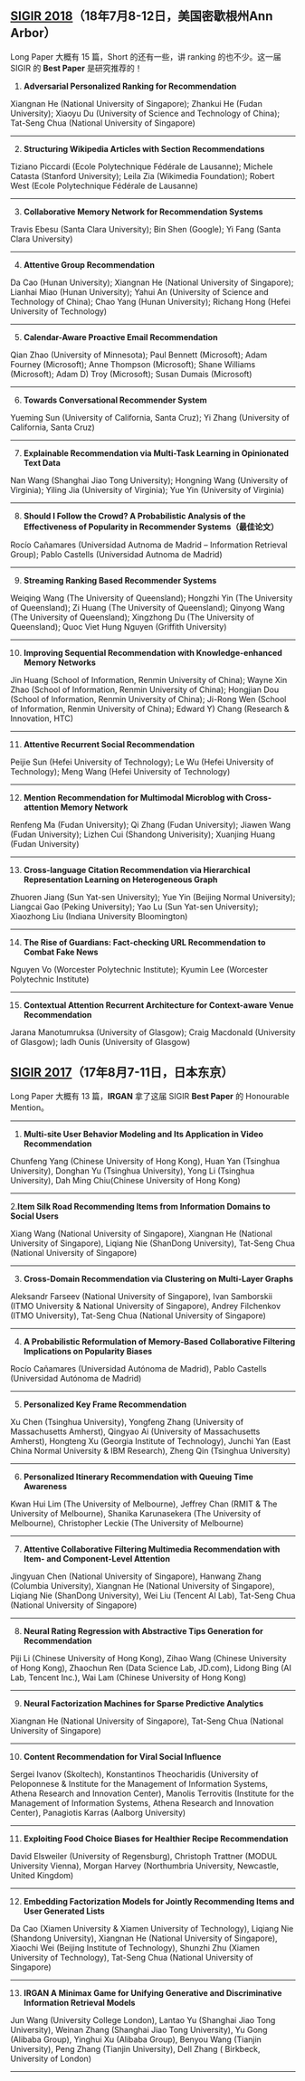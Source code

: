 ## [SIGIR 2018](http://sigir.org/sigir2018/accepted-papers/)（18年7月8-12日，美国密歇根州Ann Arbor）
Long Paper 大概有 15 篇，Short 的还有一些，讲 ranking 的也不少。这一届 SIGIR 的 **Best Paper** 是研究推荐的！

1) **Adversarial Personalized Ranking for Recommendation**

Xiangnan He (National University of Singapore); Zhankui He (Fudan University); Xiaoyu Du (University of Science and Technology of China); Tat-Seng Chua (National University of Singapore)


---

2) **Structuring Wikipedia Articles with Section Recommendations**

Tiziano Piccardi (Ecole Polytechnique Fédérale de Lausanne); Michele Catasta (Stanford University); Leila Zia (Wikimedia Foundation); Robert West (Ecole Polytechnique Fédérale de Lausanne)


---

3) **Collaborative Memory Network for Recommendation Systems**

Travis Ebesu (Santa Clara University); Bin Shen (Google); Yi Fang (Santa Clara University)


---

4) **Attentive Group Recommendation**

Da Cao (Hunan University); Xiangnan He (National University of Singapore); Lianhai Miao (Hunan University); Yahui An (University of Science and Technology of China); Chao Yang (Hunan University); Richang Hong (Hefei University of Technology)


---

5) **Calendar-Aware Proactive Email Recommendation**

Qian Zhao (University of Minnesota); Paul Bennett (Microsoft); Adam Fourney (Microsoft); Anne Thompson (Microsoft); Shane Williams (Microsoft); Adam D) Troy (Microsoft); Susan Dumais (Microsoft)


---

6) **Towards Conversational Recommender System**

Yueming Sun (University of California, Santa Cruz); Yi Zhang (University of California, Santa Cruz)


---

7) **Explainable Recommendation via Multi-Task Learning in Opinionated Text Data**

Nan Wang (Shanghai Jiao Tong University); Hongning Wang (University of Virginia); Yiling Jia (University of Virginia); Yue Yin (University of Virginia)


---

8) **Should I Follow the Crowd? A Probabilistic Analysis of the Effectiveness of Popularity in Recommender Systems（最佳论文）**

Rocío Cañamares (Universidad Autnoma de Madrid – Information Retrieval Group); Pablo Castells (Universidad Autnoma de Madrid)


---

9) **Streaming Ranking Based Recommender Systems**

Weiqing Wang (The University of Queensland); Hongzhi Yin (The University of Queensland); Zi Huang (The University of Queensland); Qinyong Wang (The University of Queensland); Xingzhong Du (The University of Queensland); Quoc Viet Hung Nguyen (Griffith University)


---

10) **Improving Sequential Recommendation with Knowledge-enhanced Memory Networks**

Jin Huang (School of Information, Renmin University of China); Wayne Xin Zhao (School of Information, Renmin University of China); Hongjian Dou (School of Information, Renmin University of China); Ji-Rong Wen (School of Information, Renmin University of China); Edward Y) Chang (Research & Innovation, HTC)


---

11) **Attentive Recurrent Social Recommendation**

Peijie Sun (Hefei University of Technology); Le Wu (Hefei University of Technology); Meng Wang (Hefei University of Technology)


---

12) **Mention Recommendation for Multimodal Microblog with Cross-attention Memory Network**

Renfeng Ma (Fudan University); Qi Zhang (Fudan University); Jiawen Wang (Fudan University); Lizhen Cui (Shandong Univerisity); Xuanjing Huang (Fudan University)


---

13) **Cross-language Citation Recommendation via Hierarchical Representation Learning on Heterogeneous Graph**

Zhuoren Jiang (Sun Yat-sen University); Yue Yin (Beijing Normal University); Liangcai Gao (Peking University); Yao Lu (Sun Yat-sen University); Xiaozhong Liu (Indiana University Bloomington)


---

14)  **The Rise of Guardians: Fact-checking URL Recommendation to Combat Fake News**

Nguyen Vo (Worcester Polytechnic Institute); Kyumin Lee (Worcester Polytechnic Institute)


---

15) **Contextual Attention Recurrent Architecture for Context-aware Venue Recommendation**

Jarana Manotumruksa (University of Glasgow); Craig Macdonald (University of Glasgow); Iadh Ounis (University of Glasgow)

## [SIGIR 2017](https://dblp.org/db/conf/sigir/sigir2017)（17年8月7-11日，日本东京）
Long Paper 大概有 13 篇，**IRGAN** 拿了这届 SIGIR **Best Paper** 的 Honourable Mention。

---

1) **Multi-site User Behavior Modeling and Its Application in Video Recommendation**

Chunfeng Yang (Chinese University of Hong Kong), Huan Yan (Tsinghua University), Donghan Yu (Tsinghua University), Yong Li (Tsinghua University), Dah Ming Chiu(Chinese University of Hong Kong)


---

2.**Item Silk Road Recommending Items from Information Domains to Social Users**

Xiang Wang (National University of Singapore), Xiangnan He (National University of Singapore), Liqiang Nie (ShanDong University), Tat-Seng Chua (National University of Singapore)


---

3) **Cross-Domain Recommendation via Clustering on Multi-Layer Graphs**

Aleksandr Farseev (National University of Singapore), Ivan Samborskii (ITMO University & National University of Singapore), Andrey Filchenkov (ITMO University), Tat-Seng Chua (National University of Singapore)


---

4) **A Probabilistic Reformulation of Memory-Based Collaborative Filtering Implications on Popularity Biases**

Rocío Cañamares (Universidad Autónoma de Madrid), Pablo Castells (Universidad Autónoma de Madrid)


---

5) **Personalized Key Frame Recommendation**

Xu Chen (Tsinghua University), Yongfeng Zhang (University of Massachusetts Amherst), Qingyao Ai (University of Massachusetts Amherst), Hongteng Xu (Georgia Institute of Technology), Junchi Yan (East China Normal University & IBM Research), Zheng Qin (Tsinghua University)


---

6) **Personalized Itinerary Recommendation with Queuing Time Awareness**

Kwan Hui Lim (The University of Melbourne), Jeffrey Chan (RMIT & The University of Melbourne), Shanika Karunasekera (The University of Melbourne), Christopher Leckie (The University of Melbourne)


---

7) **Attentive Collaborative Filtering Multimedia Recommendation with Item- and Component-Level Attention**

Jingyuan Chen (National University of Singapore), Hanwang Zhang (Columbia University), Xiangnan He (National University of Singapore), Liqiang Nie (ShanDong University), Wei Liu (Tencent AI Lab), Tat-Seng Chua (National University of Singapore)


---

8) **Neural Rating Regression with Abstractive Tips Generation for Recommendation**

Piji Li (Chinese University of Hong Kong), Zihao Wang (Chinese University of Hong Kong), Zhaochun Ren (Data Science Lab, JD.com), Lidong Bing (AI Lab, Tencent Inc.), Wai Lam (Chinese University of Hong Kong)


---

9) **Neural Factorization Machines for Sparse Predictive Analytics**
 
Xiangnan He (National University of Singapore), Tat-Seng Chua (National University of Singapore)


---

10) **Content Recommendation for Viral Social Influence**

Sergei Ivanov (Skoltech), Konstantinos Theocharidis (University of Peloponnese & Institute for the Management of Information Systems, Athena Research and Innovation Center), Manolis Terrovitis (Institute for the Management of Information Systems, Athena Research and Innovation Center), Panagiotis Karras (Aalborg University)


---

11) **Exploiting Food Choice Biases for Healthier Recipe Recommendation**

David Elsweiler (University of Regensburg), Christoph Trattner (MODUL University Vienna), Morgan Harvey (Northumbria University, Newcastle, United Kingdom)


---

12) **Embedding Factorization Models for Jointly Recommending Items and User Generated Lists**

Da Cao (Xiamen University & Xiamen University of Technology), Liqiang Nie (Shandong University), Xiangnan He (National University of Singapore), Xiaochi Wei (Beijing Institute of Technology), Shunzhi Zhu (Xiamen University of Technology), Tat-Seng Chua (National University of Singapore)


---

13) **IRGAN A Minimax Game for Unifying Generative and Discriminative Information Retrieval Models**

Jun Wang (University College London), Lantao Yu (Shanghai Jiao Tong University), Weinan Zhang (Shanghai Jiao Tong University), Yu Gong (Alibaba Group), Yinghui Xu (Alibaba Group), Benyou Wang (Tianjin University), Peng Zhang (Tianjin University), Dell Zhang ( Birkbeck, University of London)

--------------------------------------------------------------------------------